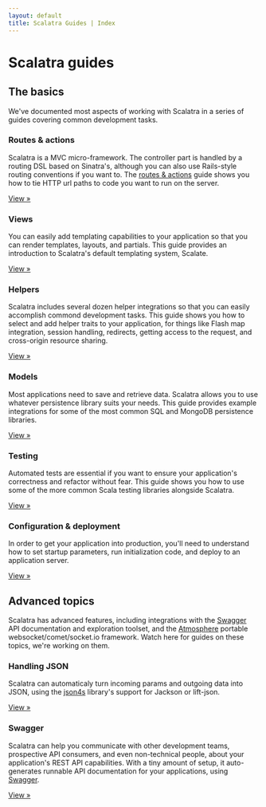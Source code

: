 ```yaml
---
layout: default
title: Scalatra Guides | Index
---
```


<div class="page-header">
  <h1>Scalatra guides</h1>
</div>

## The basics

We've documented most aspects of working with Scalatra in a series of guides covering common development tasks.


<div class="row">
	<div class="span4">
		<h3>Routes &amp; actions</h3>
		<p>Scalatra is a MVC micro-framework.  The <emphasis>controller</emphasis> part is handled by a routing DSL based on Sinatra's, although you can also use Rails-style routing conventions if you want to. The <a href="routes-and-actions.html">routes &amp; actions</a> guide shows you how to tie HTTP url paths to code you want to run on the server.</p><p><a href="routes-and-actions.html" class="btn">View »</a> </p>
	</div>
	<div class="span4">
		<h3>Views</h3>
		<p>You can easily add templating capabilities to your application so that you can render templates, layouts, and partials. This guide provides an introduction to Scalatra's default templating system, Scalate.</p><p><a href="views.html" class="btn">View »</a> </p>
	</div>
	<div class="span4">
		<h3>Helpers</h3>
		<p>Scalatra includes several dozen helper integrations so that you can easily accomplish commond development tasks. This guide shows you how to select and add helper traits to your application, for things like Flash map integration, session handling, redirects, getting access to the request, and cross-origin resource sharing.</p><p><a href="helpers.html" class="btn">View »</a> </p>
	</div>
	<div class="span4">
		<h3>Models</h3>
		<p>Most applications need to save and retrieve data. Scalatra allows you to use whatever persistence library suits your needs. This guide provides example integrations for some of the most common SQL and MongoDB persistence libraries.</p><p><a href="models.html" class="btn">View »</a> </p>
	</div>
	<div class="span4">
		<h3>Testing</h3>
		<p>Automated tests are essential if you want to ensure your application's correctness and refactor without fear. This guide shows you how to use some of the more common Scala testing libraries alongside Scalatra.</p><p><a href="testing.html" class="btn">View »</a> </p>
	</div>
	<div class="span4">
		<h3>Configuration &amp; deployment</h3>
		<p>In order to get your application into production, you'll need to understand how to set startup parameters, run initialization code, and deploy to an application server.</p><p><a href="configuration-deployment.html" class="btn">View »</a> </p>
	</div>	
</div>

## Advanced topics

Scalatra has advanced features, including integrations with the <a href="http://swagger.wordnik.com">Swagger</a> API documentation and exploration toolset, and the <a href="https://github.com/Atmosphere/atmosphere">Atmosphere</a> portable websocket/comet/socket.io framework. Watch here for guides on these topics, we're working on them.

<div class="span4">
	<h3>Handling JSON</h3>
	<p>Scalatra can automaticaly turn incoming params and outgoing data into JSON, using the <a href="http://json4s.org">json4s</a> library's support for Jackson or lift-json.</p><p><a href="json.html" class="btn">View »</a> </p>
</div>


<div class="span4">
	<h3>Swagger</h3>
	<p>Scalatra can help you communicate with other development teams, prospective API consumers, and even non-technical people, about your application's REST API capabilities. With a tiny amount of setup, it auto-generates runnable API documentation for your applications, using <a href="http://swagger.wordnik.com">Swagger</a>.</p><p><a href="swagger.html" class="btn">View »</a> </p>
</div>